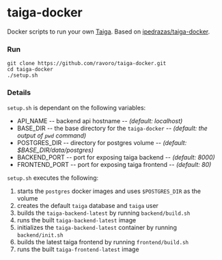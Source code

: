 # taiga-docker

Docker scripts to run your own  [Taiga](https://Taiga.io/). Based on [ipedrazas/taiga-docker](https://github.com/ipedrazas/taiga-docker).


### Run
    git clone https://github.com/ravoro/taiga-docker.git
    cd taiga-docker
    ./setup.sh


### Details
`setup.sh` is dependant on the following variables:

* API_NAME -- backend api hostname -- *(default: localhost)*
* BASE_DIR -- the base directory for the `taiga-docker` -- *(default: the output of `pwd` command)*
* POSTGRES_DIR -- directory for postgres volume -- *(default: $BASE_DIR/data/postgres)*
* BACKEND_PORT -- port for exposing taiga backend -- *(default: 8000)*
* FRONTEND_PORT -- port for exposing taiga frontend -- *(default: 80)*

`setup.sh` executes the following:

1. starts the `postgres` docker images and uses `$POSTGRES_DIR` as the volume
2. creates the default `taiga` database and `taiga` user
3. builds the `taiga-backend-latest` by running `backend/build.sh`
4. runs the built `taiga-backend-latest` image
5. initializes the `taiga-backend-latest` container by running `backend/init.sh`
6. builds the latest taiga frontend by running `frontend/build.sh`
7. runs the built `taiga-frontend-latest` image
